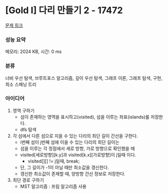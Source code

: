 # [Gold I] 다리 만들기 2 - 17472 

[문제 링크](https://www.acmicpc.net/problem/17472) 

### 성능 요약

메모리: 2024 KB, 시간: 0 ms

### 분류

너비 우선 탐색, 브루트포스 알고리즘, 깊이 우선 탐색, 그래프 이론, 그래프 탐색, 구현, 최소 스패닝 트리

### 아이디어

1. 영역 구하기
	- 섬이 존재하는 영역을 표시하고(visited), 섬을 이루는 좌표(islands)를 저장한다.
	- dfs 탐색
2. 각 섬에서 다른 섬으로 지을 수 있는 다리의 최단 길이 간선을 구한다.
	- i번째 섬이 j번째 섬에 이을 수 있는 다리의 최단 길이는
	- 섬을 이루는 각 정점에서 세로 방향, 가로 방향으로 확인했을 때
	- visited[세로방향][k.y]과 visited[k.x][가로방향]이 j일때 이다.
		- visited[][] != j일때, break;
	- 단, 그 길이가 -1이 아닐 때만 최소값을 갱신한다.
	- 갱신한 최소값이 존재할 때, 양방향 간선 정보로 저장한다.
3. 최단 경로 구하기
   	- MST 알고리즘 : 프림 알고리즘 사용

